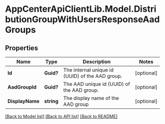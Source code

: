 # AppCenterApiClientLib.Model.DistributionGroupWithUsersResponseAadGroups
## Properties

Name | Type | Description | Notes
------------ | ------------- | ------------- | -------------
**Id** | **Guid?** | The internal unique id (UUID) of the AAD group. | [optional] 
**AadGroupId** | **Guid?** | The AAD unique id (UUID) of the AAD group. | [optional] 
**DisplayName** | **string** | The display name of the AAD group | [optional] 

[[Back to Model list]](../README.md#documentation-for-models) [[Back to API list]](../README.md#documentation-for-api-endpoints) [[Back to README]](../README.md)

